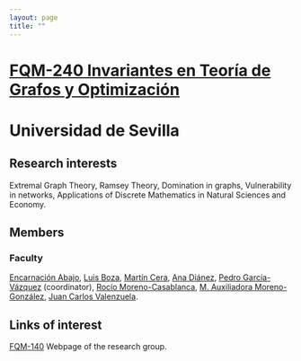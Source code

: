```yaml
---
layout: page
title: ""
---
```


# [FQM-240 Invariantes en Teoría de Grafos y Optimización](https://investigacion.us.es/sisius/sis_proyecto.php?idproy=29969)

# Universidad de Sevilla

## Research interests 

Extremal Graph Theory, Ramsey Theory, Domination in graphs, Vulnerability in networks, Applications of Discrete Mathematics in Natural Sciences and Economy. 

## Members

### Faculty

[Encarnación Abajo](https://investigacion.us.es/sisius/sis_showpub.php?idpers=4499), [Luis Boza](https://investigacion.us.es/sisius/sis_showpub.php?idpers=1096), [Martín Cera](https://investigacion.us.es/sisius/sis_showpub.php?idpers=1097), [Ana Diánez](https://investigacion.us.es/sisius/sis_showpub.php?idpers=1099), [Pedro García-Vázquez](https://investigacion.us.es/sisius/sis_showpub.php?idpers=4720) (coordinator), [Rocío Moreno-Casablanca](https://investigacion.us.es/sisius/sis_showpub.php?idpers=16360), [M. Auxiliadora Moreno-González](https://investigacion.us.es/sisius/sis_showpub.php?idpers=4525), [Juan Carlos Valenzuela](https://produccioncientifica.uca.es/investigadores/113566/detalle).


## Links of interest

[FQM-140](https://investigacion.us.es/sisius/sis_proyecto.php?idproy=29969) Webpage of the research group.
